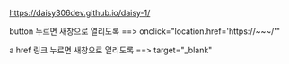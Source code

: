 https://daisy306dev.github.io/daisy-1/

button 누르면 새창으로 열리도록
==> onclick="location.href='https://~~~/'"

a href 링크 누르면 새창으로 열리도록
==> target="_blank"
